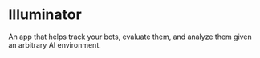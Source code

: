 # Illuminator

An app that helps track your bots, evaluate them, and analyze them given an arbitrary AI environment.
